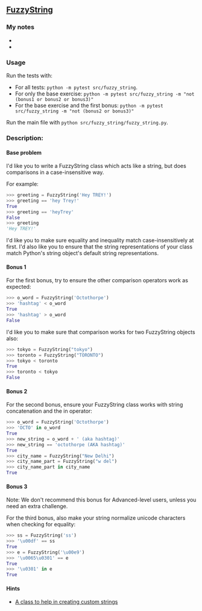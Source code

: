 ## [FuzzyString](https://www.pythonmorsels.com/exercises/9655802abaef47c682555c198ee8b641)

### My notes
- 
- 

### Usage
Run the tests with:
- For all tests: `python -m pytest src/fuzzy_string`.
- For only the base exercise: `python -m pytest src/fuzzy_string -m "not (bonus1 or bonus2 or bonus3)"`
- For the base exercise and the first bonus: `python -m pytest src/fuzzy_string -m "not (bonus2 or bonus3)"`

Run the main file with `python src/fuzzy_string/fuzzy_string.py`.

### Description:
#### Base problem
I'd like you to write a FuzzyString class which acts like a string, but does comparisons in a case-insensitive way.

For example:
```python
>>> greeting = FuzzyString('Hey TREY!')
>>> greeting == 'hey Trey!'
True
>>> greeting == 'heyTrey'
False
>>> greeting
'Hey TREY!'
```

I'd like you to make sure equality and inequality match case-insensitively at first. I'd also like you to ensure that the string representations of your class match Python's string object's default string representations.

#### Bonus 1
For the first bonus, try to ensure the other comparison operators work as expected:
```python
>>> o_word = FuzzyString('Octothorpe')
>>> 'hashtag' < o_word
True
>>> 'hashtag' > o_word
False
```

I'd like you to make sure that comparison works for two FuzzyString objects also:
```python
>>> tokyo = FuzzyString("tokyo")
>>> toronto = FuzzyString("TORONTO")
>>> tokyo < toronto
True
>>> toronto < tokyo
False
```

#### Bonus 2
For the second bonus, ensure your FuzzyString class works with string concatenation and the in operator:

```python
>>> o_word = FuzzyString('Octothorpe')
>>> 'OCTO' in o_word
True
>>> new_string = o_word + ' (aka hashtag)'
>>> new_string == 'octothorpe (AKA hashtag)'
True
>>> city_name = FuzzyString("New Delhi")
>>> city_name_part = FuzzyString("w del")
>>> city_name_part in city_name
True
```

#### Bonus 3
Note: We don't recommend this bonus for Advanced-level users, unless you need an extra challenge.

For the third bonus, also make your string normalize unicode characters when checking for equality:

```python
>>> ss = FuzzyString('ss')
>>> '\u00df' == ss
True
>>> e = FuzzyString('\u00e9')
>>> '\u0065\u0301' == e
True
>>> '\u0301' in e
True
```

#### Hints
- [A class to help in creating custom strings](https://docs.python.org/3/library/collections.html#collections.UserString)

